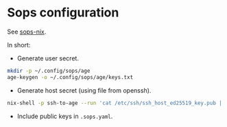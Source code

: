 

# Sops configuration

See [sops-nix](https://github.com/Mic92/sops-nix).

In short:
- Generate user secret.
```bash
mkdir -p ~/.config/sops/age
age-keygen -o ~/.config/sops/age/keys.txt
```
- Generate host secret (using file from openssh).
```bash
nix-shell -p ssh-to-age --run 'cat /etc/ssh/ssh_host_ed25519_key.pub | ssh-to-age'
```
- Include public keys in `.sops.yaml`.

